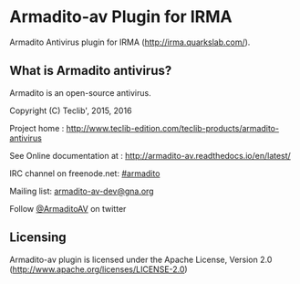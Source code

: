 Armadito-av Plugin for IRMA
============================

Armadito Antivirus plugin for IRMA (http://irma.quarkslab.com/).


What is Armadito antivirus?
---------------------------

Armadito is an open-source antivirus.

Copyright (C) Teclib', 2015, 2016

Project home : <http://www.teclib-edition.com/teclib-products/armadito-antivirus>

See Online documentation at : <http://armadito-av.readthedocs.io/en/latest/>

IRC channel on freenode.net: [#armadito](https://webchat.freenode.net/?channels=#armadito)

Mailing list: [armadito-av-dev@gna.org](https://mail.gna.org/listinfo/armadito-av-dev/)

Follow [@ArmaditoAV](https://twitter.com/ArmaditoAV) on twitter


Licensing
---------
Armadito-av plugin is licensed under the Apache License, Version 2.0 (http://www.apache.org/licenses/LICENSE-2.0)

